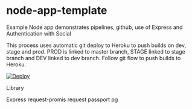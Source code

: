 # node-app-template
Example Node app demonstrates pipelines, github, use of Express and Authentication with Social

This process uses automatic git deploy to Heroku to push builds on dev, stage and prod.
PROD is linked to master branch, STAGE linked to stage branch and DEV linked to dev branch.
Follow git flow to push builds to Heroku.

[![Deploy](https://www.herokucdn.com/deploy/button.svg)](https://heroku.com/deploy?template=https://github.com/cloudspokes/node-app-template)

Library

Express
request-promis
request
passport
pg